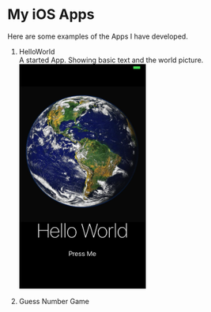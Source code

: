 # My iOS Apps
Here are some examples of the Apps I have developed.  
1. HelloWorld  
    A started App. Showing basic text and the world picture.  
    <img src="https://github.com/zzzyq/My-iOS-Apps/blob/master/HellowWorld/screen%20shoot.png" width="256">

2. Guess Number Game
